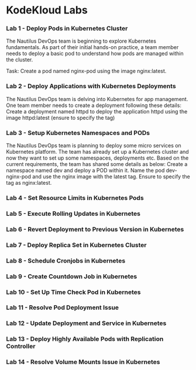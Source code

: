 # KodeKloud Labs

### Lab 1 - Deploy Pods in Kubernetes Cluster
The Nautilus DevOps team is beginning to explore Kubernetes fundamentals. As part of their initial hands-on practice, a team member needs to deploy a basic pod to understand how pods are managed within the cluster.

Task:
Create a pod named nginx-pod using the image nginx:latest.

### Lab 2 - Deploy Applications with Kubernetes Deployments
The Nautilus DevOps team is delving into Kubernetes for app management. One team member needs to create a deployment following these details:
Create a deployment named httpd to deploy the application httpd using the image httpd:latest (ensure to specify the tag)

### Lab 3 - Setup Kubernetes Namespaces and PODs
The Nautilus DevOps team is planning to deploy some micro services on Kubernetes platform. The team has already set up a Kubernetes cluster and now they want to set up some namespaces, deployments etc. Based on the current requirements, the team has shared some details as below:
Create a namespace named dev and deploy a POD within it. Name the pod dev-nginx-pod and use the nginx image with the latest tag. Ensure to specify the tag as nginx:latest.



### Lab 4 - Set Resource Limits in Kubernetes Pods  
### Lab 5 - Execute Rolling Updates in Kubernetes  
### Lab 6 - Revert Deployment to Previous Version in Kubernetes  
### Lab 7 - Deploy Replica Set in Kubernetes Cluster  
### Lab 8 - Schedule Cronjobs in Kubernetes  
### Lab 9 - Create Countdown Job in Kubernetes  
### Lab 10 - Set Up Time Check Pod in Kubernetes  
### Lab 11 - Resolve Pod Deployment Issue  
### Lab 12 - Update Deployment and Service in Kubernetes  
### Lab 13 - Deploy Highly Available Pods with Replication Controller  
### Lab 14 - Resolve Volume Mounts Issue in Kubernetes
